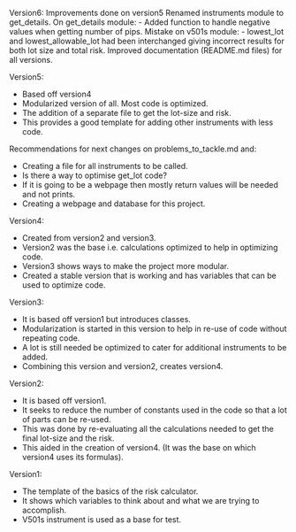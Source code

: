 Version6:
Improvements done on version5
Renamed instruments module to get_details.
On get_details module:
    - Added function to handle negative values when getting number of pips.
Mistake on v501s module:
    - lowest_lot and lowest_allowable_lot had been interchanged giving incorrect results
    for both lot size and total risk.
Improved documentation (README.md files) for all versions.


Version5:
- Based off version4
- Modularized version of all. Most code is optimized.
- The addition of a separate file to get the lot-size and risk.
- This provides a good template for adding other instruments with less code.

Recommendations for next changes on problems_to_tackle.md and:
 - Creating a file for all instruments to be called.
 - Is there a way to optimise get_lot code?
 - If it is going to be a webpage then mostly return values will be needed and not prints.
 - Creating a webpage and database for this project.


Version4:
- Created from version2 and version3.
- Version2 was the base i.e. calculations optimized to help in optimizing code.
- Version3 shows ways to make the project more modular.
- Created a stable version that is working and has variables that can be used to optimize code.


Version3:
- It is based off version1 but introduces classes.
- Modularization is started in this version to help in re-use of code without repeating code.
- A lot is still needed be optimized to cater for additional instruments to be added.
- Combining this version and version2, creates version4.


Version2:
- It is based off version1.
- It seeks to reduce the number of constants used in the code so that a lot of parts can be re-used.
- This was done by re-evaluating all the calculations needed to get the final lot-size and the risk.
- This aided in the creation of version4. (It was the base on which version4 uses its formulas).


Version1:
- The template of the basics of the risk calculator.
- It shows which variables to think about and what we are trying to accomplish.
- V501s instrument is used as a base for test.
